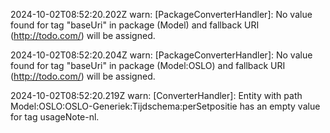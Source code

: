 2024-10-02T08:52:20.202Z warn: [PackageConverterHandler]: No value found for tag "baseUri" in package (Model) and fallback URI (http://todo.com/) will be assigned.

2024-10-02T08:52:20.204Z warn: [PackageConverterHandler]: No value found for tag "baseUri" in package (Model:OSLO) and fallback URI (http://todo.com/) will be assigned.

2024-10-02T08:52:20.219Z warn: [ConverterHandler]: Entity with path Model:OSLO:OSLO-Generiek:Tijdschema:perSetpositie has an empty value for tag usageNote-nl.

